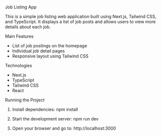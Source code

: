 Job Listing App

This is a simple job listing web application built using Next.js, Tailwind CSS, and TypeScript. It displays a list of job posts and allows users to view more details about each job.

Main Features

- List of job postings on the homepage
- Individual job detail pages
- Responsive layout using Tailwind CSS

Technologies

- Next.js 
- TypeScript
- Tailwind CSS
- React


Running the Project

1. Install dependencies:
   npm install

2. Start the development server:
   npm run dev

3. Open your browser and go to:
   http://localhost:3000

